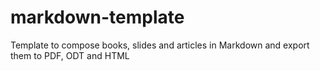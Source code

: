 # markdown-template
Template to compose books, slides and articles in Markdown and export them to PDF, ODT and HTML
